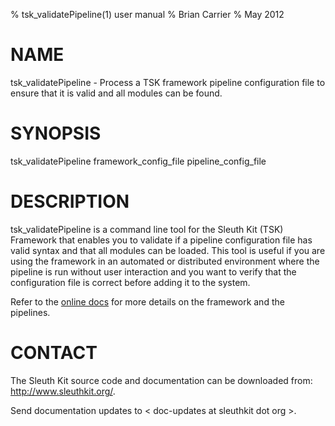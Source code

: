 % tsk_validatePipeline(1) user manual
% Brian Carrier
% May 2012

# NAME

tsk_validatePipeline - Process a TSK framework pipeline configuration file to ensure that it is valid and all modules can be found. 

# SYNOPSIS

tsk_validatePipeline framework_config_file pipeline_config_file

# DESCRIPTION

tsk_validatePipeline is a command line tool for the Sleuth Kit (TSK) Framework that enables you to validate if a pipeline configuration file has valid syntax and that all modules can be loaded.  This tool is useful if you are using the framework in an automated or distributed environment where the pipeline is run without user interaction and you want to verify that the configuration file is correct before adding it to the system.

Refer to the [online docs](http://www.sleuthkit.org/sleuthkit/docs/framework-docs/) for more details on the framework and the pipelines.


# CONTACT

The Sleuth Kit source code and documentation can be downloaded from: 
<http://www.sleuthkit.org/>.

Send documentation updates to &lt; doc-updates at sleuthkit dot org &gt;.
